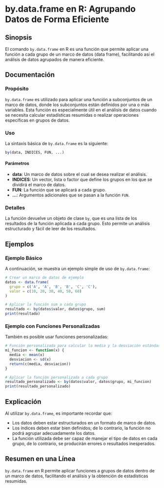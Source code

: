 <!--
Meta Description: # by.data.frame en R: Agrupando Datos de Forma Eficiente ## Sinopsis El comando `by.data.frame` en R es una función que permite aplicar una función a ...
Meta Keywords: datos, función, data, frame, grupo
-->

# by.data.frame en R: Agrupando Datos de Forma Eficiente

## Sinopsis
El comando `by.data.frame` en R es una función que permite aplicar una función a cada grupo de un marco de datos (data frame), facilitando así el análisis de datos agrupados de manera eficiente.

## Documentación
### Propósito
`by.data.frame` es utilizado para aplicar una función a subconjuntos de un marco de datos, donde los subconjuntos están definidos por una o más variables. Esta función es especialmente útil en el análisis de datos cuando se necesita calcular estadísticas resumidas o realizar operaciones específicas en grupos de datos.

### Uso
La sintaxis básica de `by.data.frame` es la siguiente:

```R
by(data, INDICES, FUN, ...)
```

#### Parámetros
- **data**: Un marco de datos sobre el cual se desea realizar el análisis.
- **INDICES**: Un vector, lista o factor que define los grupos en los que se dividirá el marco de datos.
- **FUN**: La función que se aplicará a cada grupo.
- **...**: Argumentos adicionales que se pasan a la función `FUN`.

### Detalles
La función devuelve un objeto de clase `by`, que es una lista de los resultados de la función aplicada a cada grupo. Esto permite un análisis estructurado y fácil de leer de los resultados.

## Ejemplos
### Ejemplo Básico
A continuación, se muestra un ejemplo simple de uso de `by.data.frame`:

```R
# Crear un marco de datos de ejemplo
datos <- data.frame(
  grupo = c('A', 'A', 'B', 'B', 'C', 'C'),
  valor = c(10, 20, 30, 40, 50, 60)
)

# Aplicar la función sum a cada grupo
resultado <- by(datos$valor, datos$grupo, sum)
print(resultado)
```

### Ejemplo con Funciones Personalizadas
También es posible usar funciones personalizadas:

```R
# Función personalizada para calcular la media y la desviación estándar
mi_funcion <- function(x) {
  media <- mean(x)
  desviacion <- sd(x)
  return(c(media, desviacion))
}

# Aplicar la función personalizada a cada grupo
resultado_personalizado <- by(datos$valor, datos$grupo, mi_funcion)
print(resultado_personalizado)
```

## Explicación
Al utilizar `by.data.frame`, es importante recordar que:
- Los datos deben estar estructurados en un formato de marco de datos.
- Los índices deben estar bien definidos; de lo contrario, la función no podrá agrupar adecuadamente los datos.
- La función utilizada debe ser capaz de manejar el tipo de datos en cada grupo, de lo contrario, se producirán errores o resultados inesperados.

## Resumen en una Línea
`by.data.frame` en R permite aplicar funciones a grupos de datos dentro de un marco de datos, facilitando el análisis y la obtención de estadísticas resumidas.